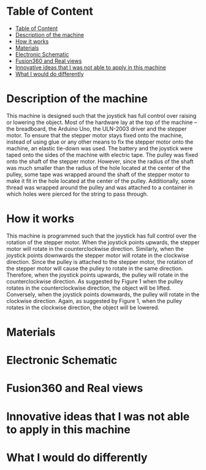 # Table of Content
- [Table of Content](#table-of-content)
- [Description of the machine](#description-of-the-machine)
- [How it works](#how-it-works)
- [Materials](#materials)
- [Electronic Schematic](#electronic-schematic)
- [Fusion360 and Real views](#fusion360-and-real-views)
- [Innovative ideas that I was not able to apply in this machine](#innovative-ideas-that-i-was-not-able-to-apply-in-this-machine)
- [What I would do differently](#what-i-would-do-differently)

# Description of the machine

This machine is designed such that the joystick has full control over raising or lowering the object. Most of the hardware lay at the top of the machine – the breadboard, the Arduino Uno, the ULN-2003 driver and the stepper motor. To ensure that the stepper motor stays fixed onto the machine, instead of using glue or any other means to fix the stepper motor onto the machine, an elastic tie-down was used. The battery and the joystick were taped onto the sides of the machine with electric tape. The pulley was fixed onto the shaft of the stepper motor. However, since the radius of the shaft was much smaller than the radius of the hole located at the center of the pulley, some tape was wrapped around the shaft of the stepper motor to make it fit in the hole located at the center of the pulley. Additionally, some thread was wrapped around the pulley and was attached to a container in which holes were pierced for the string to pass through.

# How it works

This machine is programmed such that the joystick has full control over the rotation of the stepper motor. When the joystick points upwards, the stepper motor will rotate in the counterclockwise direction. Similarly, when the joystick points downwards the stepper motor will rotate in the clockwise direction. Since the pulley is attached to the stepper motor, the rotation of the stepper motor will cause the pulley to rotate in the same direction. Therefore, when the joystick points upwards, the pulley will rotate in the counterclockwise direction. As suggested by Figure 1 when the pulley rotates in the counterclockwise direction, the object will be lifted. Conversely, when the joystick points downwards, the pulley will rotate in the clockwise direction. Again, as suggested by Figure 1, when the pulley rotates in the clockwise direction, the object will be lowered.



# Materials

# Electronic Schematic

# Fusion360 and Real views

# Innovative ideas that I was not able to apply in this machine

# What I would do differently
